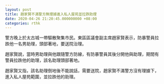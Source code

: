 ```yaml
---
layout: post
title: 趙家賢不滿警方無理據進入私人屋苑並拉跌助理
date: 2020-04-26 21:20:45.000000000 +08:00
categories: rthk
---
```


警方晚上於太古城一帶驅散聚集市民。東區區議會副主席趙家賢表示，防暴警員拉跌他一名男助理，頭部著地，要送院治理。

趙家賢說，當時男助理與他跟隨警方防線，有防暴警員其後分開他與助理，期間有警員拉跌他的助理，該名助理頭部著地。

趙家賢又指，該名助理倒地後不能說話，需要送院，趙家賢不滿警方沒有理據下，進入私人屋苑範圍，並拉跌他的助理。
